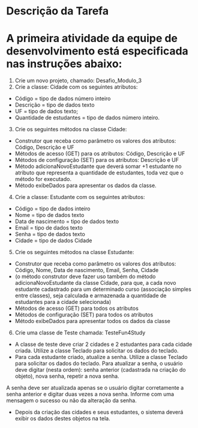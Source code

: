 # Descrição da Tarefa

# A primeira atividade da equipe de desenvolvimento está especificada nas instruções abaixo:

1.	Crie um novo projeto, chamado: Desafio_Modulo_3
2.	Crie a classe: Cidade com os seguintes atributos:
*	Código = tipo de dados número inteiro
*	Descrição = tipo de dados texto
*	UF = tipo de dados texto;
*	Quantidade de estudantes = tipo de dados número inteiro.
3.	Crie os seguintes métodos na classe Cidade:
*	Construtor que receba como parâmetro os valores dos atributos:
	Código, Descrição e UF
*	Métodos de acesso (GET) para os atributos:
	Código, Descrição e UF
*	Métodos de configuração (SET) para os atributos:
	Descrição e UF
*	Método adicionaNovoEstudante que deverá somar +1 estudante no atributo que representa a quantidade de estudantes, toda vez que o método for executado.
*	Método exibeDados para apresentar os dados da classe.
4.	Crie a classe: Estudante com os seguintes atributos:
*	Código = tipo de dados inteiro
*	Nome = tipo de dados texto
*	Data de nascimento = tipo de dados texto
*	Email = tipo de dados texto
*	Senha = tipo de dados texto
*	Cidade = tipo de dados Cidade
5.	Crie os seguintes métodos na classe Estudante:
*	Construtor que receba como parâmetro os valores dos atributos: Código, Nome,	Data de nascimento,	Email,	Senha,	Cidade
*	(o método construtor deve fazer uso também do método adicionaNovoEstudante da classe Cidade, para que, a cada novo estudante cadastrado para um determinado curso (associação simples entre classes), seja calculada e armazenada a quantidade de estudantes para a cidade selecionada)
*	Métodos de acesso (GET) para todos os atributos
*	Métodos de configuração (SET) para todos os atributos
*	Método exibeDados para apresentar todos os dados da classe
6.	Crie uma classe de Teste chamada: TesteFun4Study
*	A classe de teste deve criar 2 cidades e 2 estudantes para cada cidade criada. Utilize a classe Teclado para solicitar os dados do teclado.
*	Para cada estudante criado, atualize a senha. Utilize a classe Teclado para solicitar os dados do teclado. Para atualizar a senha, o usuário deve digitar (nesta ordem):
	senha anterior (cadastrada na criação do objeto),	nova senha,	repetir a nova senha.
  
A senha deve ser atualizada apenas se o usuário digitar corretamente a senha anterior e digitar duas vezes a nova senha. Informe com uma mensagem o sucesso ou não da alteração da senha.
*	Depois da criação das cidades e seus estudantes, o sistema deverá exibir os dados destes objetos na tela.




